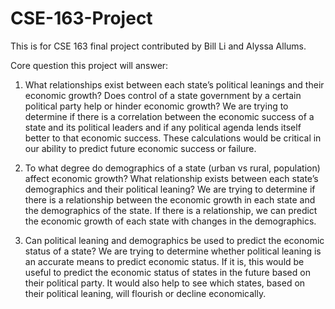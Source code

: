 # CSE-163-Project

This is for CSE 163 final project contributed by Bill Li and Alyssa Allums.

Core question this project will answer:

1) What relationships exist between each state’s political leanings and their economic growth? Does control of a state government by a certain political party help or hinder economic growth? We are trying to determine if there is a correlation between the economic success of a state and its political leaders and if any political agenda lends itself better to that economic success. These calculations would be critical in our ability to predict future economic success or failure.

2) To what degree do demographics of a state (urban vs rural, population) affect economic growth? What relationship exists between each state’s demographics and their political leaning? We are trying to determine if there is a relationship between the economic growth in each state and the demographics of the state. If there is a relationship, we can predict the economic growth of each state with changes in the demographics.
      
3) Can political leaning and demographics be used to predict the economic status of a state? We are trying to determine whether political leaning is an accurate means to predict economic status. If it is, this would be useful to predict the economic status of states in the future based on their political party. It would also help to see which states, based on their political leaning, will flourish or decline economically.
